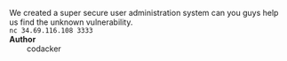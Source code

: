 We created a super secure user administration system can you guys help us find the unknown vulnerability.<br>
`nc 34.69.116.108 3333`<br>
**Author**<br>
&nbsp;&nbsp;&nbsp;&nbsp;&nbsp;&nbsp;&nbsp;&nbsp;codacker